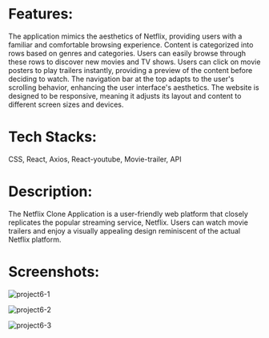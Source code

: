 
# Features:

The application mimics the aesthetics of Netflix, providing users with a familiar and comfortable browsing experience.
Content is categorized into rows based on genres and categories. Users can easily browse through these rows to discover new movies and TV shows.
Users can click on movie posters to play trailers instantly, providing a preview of the content before deciding to watch.
The navigation bar at the top adapts to the user's scrolling behavior, enhancing the user interface's aesthetics.
The website is designed to be responsive, meaning it adjusts its layout and content to different screen sizes and devices.

# Tech Stacks: 
CSS, React, Axios, React-youtube, Movie-trailer, API

# Description:
The Netflix Clone Application is a user-friendly web platform that closely replicates the popular streaming service, Netflix. Users can watch movie trailers and enjoy a visually appealing design reminiscent of the actual Netflix platform.

# Screenshots:

![project6-1](https://github.com/Ranipawar24/Netflix-clone/assets/117185832/6e0d3a45-8422-4d12-bca4-eaf31890efe9)


![project6-2](https://github.com/Ranipawar24/Netflix-clone/assets/117185832/5410fad1-0d71-4624-acc9-fb34476d801e)


![project6-3](https://github.com/Ranipawar24/Netflix-clone/assets/117185832/9d8299f1-9a86-4ca8-a4a2-3806ff3c0546)
